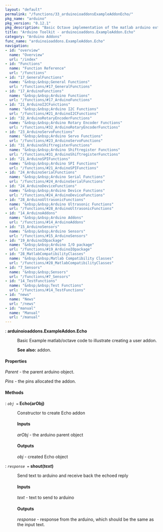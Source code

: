 ```yaml
---
layout: "default"
permalink: "/functions/33_arduinoioaddonsExampleAddonEcho/"
pkg_name: "arduino"
pkg_version: "0.12.1"
pkg_description: "Basic Octave implementation of the matlab arduino extension,  allowing communication to a programmed arduino board to control its  hardware."
title: "Arduino Toolkit - arduinoioaddons.ExampleAddon.Echo"
category: "Arduino Addons"
func_name: "arduinoioaddons.ExampleAddon.Echo"
navigation:
- id: "overview"
  name: "Overview"
  url: "/index"
- id: "Functions"
  name: "Function Reference"
  url: "/functions"
- id: "17_GeneralFunctions"
  name: "&nbsp;&nbsp;General Functions"
  url: "/functions/#17_GeneralFunctions"
- id: "17_ArduinoFunctions"
  name: "&nbsp;&nbsp;Arduino Functions"
  url: "/functions/#17_ArduinoFunctions"
- id: "21_ArduinoI2CFunctions"
  name: "&nbsp;&nbsp;Arduino I2C Functions"
  url: "/functions/#21_ArduinoI2CFunctions"
- id: "32_ArduinoRotaryEncoderFunctions"
  name: "&nbsp;&nbsp;Arduino Rotary Encoder Functions"
  url: "/functions/#32_ArduinoRotaryEncoderFunctions"
- id: "23_ArduinoServoFunctions"
  name: "&nbsp;&nbsp;Arduino Servo Functions"
  url: "/functions/#23_ArduinoServoFunctions"
- id: "31_ArduinoShiftregisterFunctions"
  name: "&nbsp;&nbsp;Arduino Shiftregister Functions"
  url: "/functions/#31_ArduinoShiftregisterFunctions"
- id: "21_ArduinoSPIFunctions"
  name: "&nbsp;&nbsp;Arduino SPI Functions"
  url: "/functions/#21_ArduinoSPIFunctions"
- id: "24_ArduinoSerialFunctions"
  name: "&nbsp;&nbsp;Arduino Serial Functions"
  url: "/functions/#24_ArduinoSerialFunctions"
- id: "24_ArduinoDeviceFunctions"
  name: "&nbsp;&nbsp;Arduino Device Functions"
  url: "/functions/#24_ArduinoDeviceFunctions"
- id: "28_ArduinoUltrasonicFunctions"
  name: "&nbsp;&nbsp;Arduino Ultrasonic Functions"
  url: "/functions/#28_ArduinoUltrasonicFunctions"
- id: "14_ArduinoAddons"
  name: "&nbsp;&nbsp;Arduino Addons"
  url: "/functions/#14_ArduinoAddons"
- id: "15_ArduinoSensors"
  name: "&nbsp;&nbsp;Arduino Sensors"
  url: "/functions/#15_ArduinoSensors"
- id: "19_ArduinoIOpackage"
  name: "&nbsp;&nbsp;Arduino I/O package"
  url: "/functions/#19_ArduinoIOpackage"
- id: "28_MatlabCompatibilityClasses"
  name: "&nbsp;&nbsp;Matlab Compatibility Classes"
  url: "/functions/#28_MatlabCompatibilityClasses"
- id: "7_Sensors"
  name: "&nbsp;&nbsp;Sensors"
  url: "/functions/#7_Sensors"
- id: "14_TestFunctions"
  name: "&nbsp;&nbsp;Test Functions"
  url: "/functions/#14_TestFunctions"
- id: "news"
  name: "News"
  url: "/news"
- id: "manual"
  name: "Manual"
  url: "/manual"
---
```

<dl class="first-deftypefn">
<dt class="deftypefn" id="index-arduinoioaddons_002eExampleAddon_002eEcho"><span class="category-def">: </span><span><strong class="def-name">arduinoioaddons.ExampleAddon.Echo</strong><a class="copiable-link" href='#index-arduinoioaddons_002eExampleAddon_002eEcho'></a></span></dt>
<dd><p>Basic Example matlab/octave code to illustrate creating
 a user addon. 
</p>

<p><strong class="strong">See also:</strong> addon.
 </p></dd></dl>

<h4 class="subsubheading" id="Properties">Properties</h4>
<p><var class="var">Parent</var> - the parent arduino object.
</p>
<p><var class="var">Pins</var> - the pins allocated the addon.
</p>
<h4 class="subheading" id="Methods">Methods</h4>
<dl class="first-deftypefn">
<dt class="deftypefn" id="index-Echo_0028arObj_0029"><span class="category-def">: </span><span><code class="def-type"><var class="var">obj</var> =</code> <strong class="def-name">Echo(arObj)</strong><a class="copiable-link" href='#index-Echo_0028arObj_0029'></a></span></dt>
<dd><p>Constructor to create Echo addon
 </p><h4 class="subsubheading" id="Inputs">Inputs</h4>
<p><var class="var">arObj</var> - the arduino parent object
</p>
<h4 class="subsubheading" id="Outputs">Outputs</h4>
<p><var class="var">obj</var> - created Echo object
 </p></dd></dl>

<dl class="first-deftypefn">
<dt class="deftypefn" id="index-shout_0028text_0029"><span class="category-def">: </span><span><code class="def-type"><var class="var">response</var> =</code> <strong class="def-name">shout(<var class="var">text</var>)</strong><a class="copiable-link" href='#index-shout_0028text_0029'></a></span></dt>
<dd><p>Send text to arduino and receive back the echoed reply
</p>
<h4 class="subsubheading" id="Inputs-1">Inputs</h4>
<p><var class="var">text</var> - text to send to arduino
</p>
<h4 class="subsubheading" id="Outputs-1">Outputs</h4>
<p><var class="var">response</var> - response from the arduino, which should be the same as 
 the input text.
 </p></dd></dl>